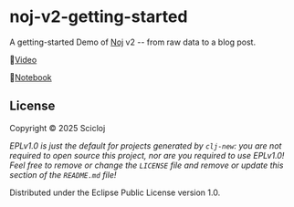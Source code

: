 # noj-v2-getting-started

A getting-started Demo of [Noj](https://scicloj.github.io/noj) v2 -- from raw data to a blog post.

🎥[Video](https://www.youtube.com/watch?v=vnvcKtHHMVQ)

📖[Notebook](https://scicloj.github.io/noj-v2-getting-started/)


## License

Copyright © 2025 Scicloj

_EPLv1.0 is just the default for projects generated by `clj-new`: you are not_
_required to open source this project, nor are you required to use EPLv1.0!_
_Feel free to remove or change the `LICENSE` file and remove or update this_
_section of the `README.md` file!_

Distributed under the Eclipse Public License version 1.0.

